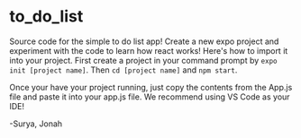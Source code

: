 # to_do_list
Source code for the simple to do list app! Create a new expo project and experiment with the code to learn how react works! Here's how to import it into your project. First create a project in your command prompt by `expo init [project name]`. Then `cd [project name]` and `npm start`. 

Once your have your project running, just copy the contents from the App.js file and paste it into your app.js file. We recommend using VS Code as your IDE!

-Surya, Jonah
